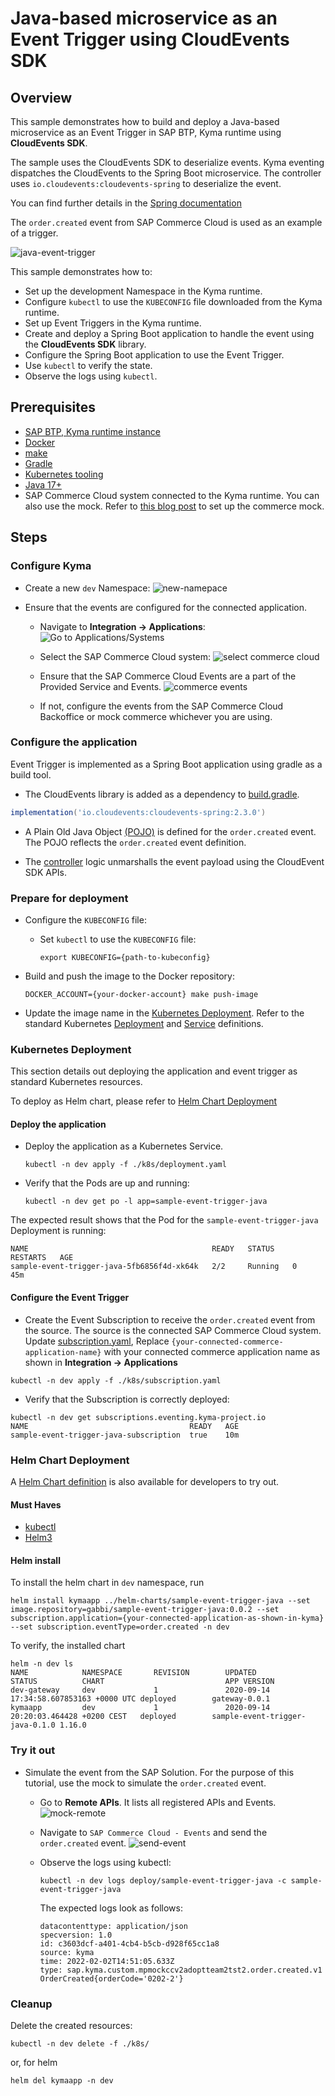 # Java-based microservice as an Event Trigger using CloudEvents SDK

## Overview

This sample demonstrates how to build and deploy a Java-based microservice as an Event Trigger in SAP BTP, Kyma runtime using **CloudEvents SDK**.

The sample uses the CloudEvents SDK to deserialize events. Kyma eventing dispatches the CloudEvents to the Spring Boot microservice. The controller uses `io.cloudevents:cloudevents-spring` to deserialize the event.

You can find further details in the [Spring documentation]( https://cloudevents.github.io/sdk-java/spring.html)

The `order.created` event from SAP Commerce Cloud is used as an example of a trigger.

![java-event-trigger](assets/java-event-trigger.png)

This sample demonstrates how to:

* Set up the development Namespace in the Kyma runtime.
* Configure `kubectl` to use the `KUBECONFIG` file downloaded from the Kyma runtime.
* Set up Event Triggers in the Kyma runtime.
* Create and deploy a Spring Boot application to handle the event using the **CloudEvents SDK** library.
* Configure the Spring Boot application to use the Event Trigger.
* Use `kubectl` to verify the state.
* Observe the logs using `kubectl`.

## Prerequisites

* [SAP BTP, Kyma runtime instance](../prerequisites/#kyma)
* [Docker](../prerequisites/#docker)
* [make](https://www.gnu.org/software/make/)
* [Gradle](https://gradle.org/)
* [Kubernetes tooling](../prerequisites/#kubernetes)
* [Java 17+](https://openjdk.java.net/projects/jdk/17/)
* SAP Commerce Cloud system connected to the Kyma runtime. You can also use the mock. Refer to [this blog post](https://blogs.sap.com/2020/06/17/sap-cloud-platform-extension-factory-kyma-runtime-mock-applications/) to set up the commerce mock.

## Steps

### Configure Kyma

* Create a new `dev` Namespace:
![new-namepace](assets/new-namespace.png)

* Ensure that the events are configured for the connected application.

  * Navigate to **Integration -> Applications**:
  ![Go to Applications/Systems](assets/go-to-applications.png)

  * Select the SAP Commerce Cloud system:
  ![select commerce cloud](assets/select-commece-application.png)

  * Ensure that the SAP Commerce Cloud Events are a part of the Provided Service and Events.
  ![commerce events](assets/commerce-events.png)

  * If not, configure the events from the SAP Commerce Cloud Backoffice or mock commerce whichever you are using.

### Configure the application

Event Trigger is implemented as a Spring Boot application using gradle as a build tool.

* The CloudEvents library is added as a dependency to [build.gradle](./build.gradle).

```groovy
implementation('io.cloudevents:cloudevents-spring:2.3.0')
```

* A Plain Old Java Object [(POJO)](src/main/java/dev/kyma/samples/trigger/model/OrderCreated.java) is defined for the `order.created` event. The POJO reflects the `order.created` event definition.

* The [controller](src/main/java/dev/kyma/samples/trigger/controllers/EventHandler.java) logic unmarshalls the event payload using the CloudEvent SDK APIs.

### Prepare for deployment

* Configure the `KUBECONFIG` file:

  * Set `kubectl` to use the `KUBECONFIG` file:

    ```shell script
    export KUBECONFIG={path-to-kubeconfig}
    ```

* Build and push the image to the Docker repository:

   ```shell script
   DOCKER_ACCOUNT={your-docker-account} make push-image
   ```

* Update the image name in the [Kubernetes Deployment](k8s/deployment.yaml). Refer to the standard Kubernetes [Deployment](https://kubernetes.io/docs/concepts/workloads/controllers/deployment/) and [Service](https://kubernetes.io/docs/concepts/services-networking/service/) definitions.

### Kubernetes Deployment

This section details out deploying the application and event trigger as standard Kubernetes resources.

To deploy as Helm chart, please refer to [Helm Chart Deployment](#helm-chart-deployment)

#### Deploy the application

* Deploy the application as a Kubernetes Service.

   ```shell script
   kubectl -n dev apply -f ./k8s/deployment.yaml
   ```

* Verify that the Pods are up and running:

   ```shell script
   kubectl -n dev get po -l app=sample-event-trigger-java
   ```

The expected result shows that the Pod for the `sample-event-trigger-java` Deployment is running:

```shell script
NAME                                         READY   STATUS    RESTARTS   AGE
sample-event-trigger-java-5fb6856f4d-xk64k   2/2     Running   0          45m
```

#### Configure the Event Trigger

* Create the Event Subscription to receive the `order.created` event from the source. The source is the connected SAP Commerce Cloud system. Update [subscription.yaml](./k8s/subscription.yaml), Replace `{your-connected-commerce-application-name}` with your connected commerce application name as shown in **Integration -> Applications**

```shell script
kubectl -n dev apply -f ./k8s/subscription.yaml
```

* Verify that the Subscription is correctly deployed:

```shell script
kubectl -n dev get subscriptions.eventing.kyma-project.io
NAME                                    READY   AGE
sample-event-trigger-java-subscription  true    10m
```

### Helm Chart Deployment

A [Helm Chart definition](../helm-charts/sample-event-trigger-java/README.md) is also available for developers to try out.

#### Must Haves

* [kubectl](https://kubernetes.io/docs/tasks/tools/install-kubectl/)
* [Helm3](https://helm.sh/docs/intro/install/)

#### Helm install

To install the helm chart in `dev` namespace, run

 ```shell script
helm install kymaapp ../helm-charts/sample-event-trigger-java --set image.repository=gabbi/sample-event-trigger-java:0.0.2 --set subscription.application={your-connected-application-as-shown-in-kyma} --set subscription.eventType=order.created -n dev
```

To verify, the installed chart

```shell script
helm -n dev ls
NAME            NAMESPACE       REVISION        UPDATED                                 STATUS          CHART                           APP VERSION
dev-gateway     dev             1               2020-09-14 17:34:58.607853163 +0000 UTC deployed        gateway-0.0.1
kymaapp         dev             1               2020-09-14 20:20:03.464428 +0200 CEST   deployed        sample-event-trigger-java-0.1.0 1.16.0
```

### Try it out

* Simulate the event from the SAP Solution. For the purpose of this tutorial, use the mock to simulate the `order.created` event.

  * Go to **Remote APIs**. It lists all registered APIs and Events.
    ![mock-remote](assets/mock-remote-apis.png)

  * Navigate to `SAP Commerce Cloud - Events` and send the `order.created` event.
    ![send-event](assets/mock-send-event.png)

  * Observe the logs using kubectl:

      ```shell script
      kubectl -n dev logs deploy/sample-event-trigger-java -c sample-event-trigger-java
      ```

      The expected logs look as follows:

      ```shell script
      datacontenttype: application/json
      specversion: 1.0
      id: c3603dcf-a401-4cb4-b5cb-d928f65cc1a8
      source: kyma
      time: 2022-02-02T14:51:05.633Z
      type: sap.kyma.custom.mpmockccv2adoptteam2tst2.order.created.v1
      OrderCreated{orderCode='0202-2'}
      ```

### Cleanup

Delete the created resources:

```shell
kubectl -n dev delete -f ./k8s/
```

or, for helm

```shell
helm del kymaapp -n dev
```
